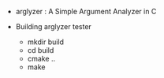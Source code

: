 - arglyzer : A Simple Argument Analyzer in C

- Building arglyzer tester

   - mkdir build
   - cd build
   - cmake ..
   - make
